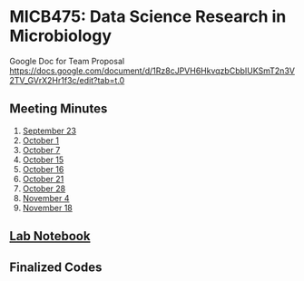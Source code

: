 # MICB475: Data Science Research in Microbiology

Google Doc for Team Proposal
https://docs.google.com/document/d/1Rz8cJPVH6HkvqzbCbbIUKSmT2n3V2TV_GVrX2Hr1f3c/edit?tab=t.0

## Meeting Minutes ##
1) [September 23](/Meeting_Minutes/September_23.md)
2) [October 1](/Meeting_Minutes/October_1.md)
3) [October 7](/Meeting_Minutes/October_7.md)
4) [October 15](/Meeting_Minutes/October_15.md)
5) [October 16](/Meeting_Minutes/October_16.md)
6) [October 21](/Meeting_Minutes/October_21.md)
7) [October 28](/Meeting_Minutes/October_28.md)
8) [November 4](/Meeting_Minutes/November_4.md)
9) [November 18](/Meeting_Minutes/November_18.md)

## [Lab Notebook](/Lab_Notebook.md) ##

## Finalized Codes ##

